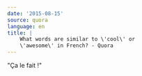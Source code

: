 ```yaml
---
date: '2015-08-15'
source: quora
language: en
title: |
    What words are similar to \'cool\' or
    \'awesome\' in French? - Quora
---
```


\"Ça le fait !\"
